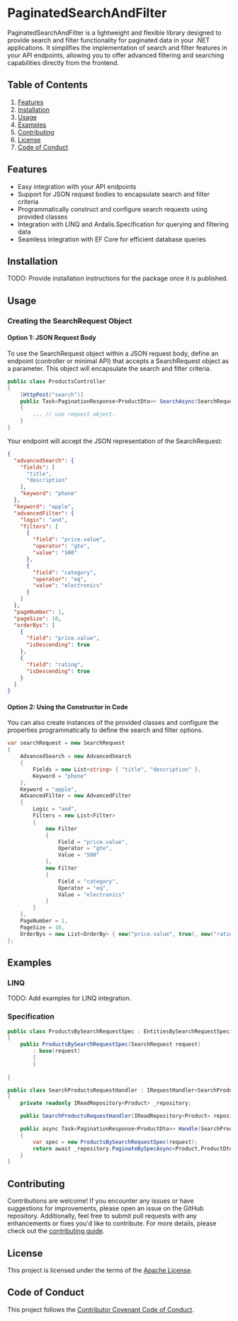 # PaginatedSearchAndFilter

PaginatedSearchAndFilter is a lightweight and flexible library designed to provide search and filter functionality for paginated data in your .NET applications. It simplifies the implementation of search and filter features in your API endpoints, allowing you to offer advanced filtering and searching capabilities directly from the frontend.

## Table of Contents
1. [Features](#features)
1. [Installation](#installation)
2. [Usage](#usage)
3. [Examples](#examples)
4. [Contributing](#contributing)
5. [License](#license)
6. [Code of Conduct](#code-of-conduct)

## Features
- Easy integration with your API endpoints
- Support for JSON request bodies to encapsulate search and filter criteria
- Programmatically construct and configure search requests using provided classes
- Integration with LINQ and Ardalis.Specification for querying and filtering data
- Seamless integration with EF Core for efficient database queries

## Installation
TODO: Provide installation instructions for the package once it is published.

## Usage

### Creating the SearchRequest Object
#### Option 1: JSON Request Body
To use the SearchRequest object within a JSON request body, define an endpoint (controller or minimal API) that accepts a SearchRequest object as a parameter. This object will encapsulate the search and filter criteria.

```csharp
public class ProductsController
{
    [HttpPost("search")]
    public Task<PaginationResponse<ProductDto>> SearchAsync(SearchRequest request)
    {
        ... // use request object.
    }
}
```

Your endpoint will accept the JSON representation of the SearchRequest:
```json
{
  "advancedSearch": {
    "fields": [
      "title",
      "description"
    ],
    "keyword": "phone"
  },
  "keyword": "apple",
  "advancedFilter": {
    "logic": "and",
    "filters": [
      {
        "field": "price.value",
        "operator": "gte",
        "value": "500"
      },
      {
        "field": "category",
        "operator": "eq",
        "value": "electronics"
      }
    ]
  },
  "pageNumber": 1,
  "pageSize": 10,
  "orderBys": [
    {
      "field": "price.value",
      "isDescending": true
    },
    {
      "field": "rating",
      "isDescending": true
    }
  ]
}

```

#### Option 2: Using the Constructor in Code
You can also create instances of the provided classes and configure the properties programmatically to define the search and filter options.

```csharp
var searchRequest = new SearchRequest
{
    AdvancedSearch = new AdvancedSearch
    {
        Fields = new List<string> { "title", "description" },
        Keyword = "phone"
    },
    Keyword = "apple",
    AdvancedFilter = new AdvancedFilter
    {
        Logic = "and",
        Filters = new List<Filter>
        {
            new Filter
            {
                Field = "price.value",
                Operator = "gte",
                Value = "500"
            },
            new Filter
            {
                Field = "category",
                Operator = "eq",
                Value = "electronics"
            }
        }
    },
    PageNumber = 1,
    PageSize = 10,
    OrderBys = new List<OrderBy> { new("price.value", true), new("rating", true) }
};

```


## Examples

### LINQ
TODO: Add examples for LINQ integration.

### Specification
```csharp
public class ProductsBySearchRequestSpec : EntitiesBySearchRequestSpecification<Product, ProductDto>
{
    public ProductsBySearchRequestSpec(SearchRequest request)
        : base(request)
        {
        }
        
}

public class SearchProductsRequestHandler : IRequestHandler<SearchProductsRequest, PaginationResponse<ProductDto>>
{
    private readonly IReadRepository<Product> _repository;

    public SearchProductsRequestHandler(IReadRepository<Product> repository) => _repository = repository;

    public async Task<PaginationResponse<ProductDto>> Handle(SearchProductsRequest request, CancellationToken cancellationToken)
    {
        var spec = new ProductsBySearchRequestSpec(request);
        return await _repository.PaginateBySpecAsync<Product,ProductDto>(spec, cancellationToken);
    }
}
```

## Contributing
Contributions are welcome! If you encounter any issues or have suggestions for improvements, please open an issue on the GitHub repository. Additionally, feel free to submit pull requests with any enhancements or fixes you'd like to contribute. For more details, please check out the [contributing guide](CONTRIBUTING.md).

## License
This project is licensed under the terms of the [Apache License](LICENSE).

## Code of Conduct
This project follows the [Contributor Covenant Code of Conduct](CODE_OF_CONDUCT.md).
